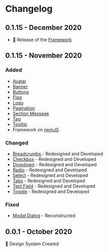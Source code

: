 # Changelog

## 0.1.15 - December 2020

* 🥳 Release of the [Framework](https://www.npmjs.com/package/nelta-framework/v/0.1.15)

## 0.1.15 - November 2020

### Added

* [Avatar](components/avatar.md)
* [Banner](components/banner.md)
* [Buttons](components/button.md)
* [Flag](components/flag.md)
* [Logo](components/logo.md)
* [Pagination](components/pagination.md)
* [Section Message](components/section-message.md)
* [Tag](components/tag.md)
* [Tooltip](components/tooltip.md)
* Framework on [npmJS](https://www.npmjs.com/package/nelta-framework/)

### Changed

* [Breadcrumbs ](components/breadcrumbs.md)- Redesigned and Developed
* [Checkbox](components/checkbox.md) - Redesigned and Developed
* [Dropdown](components/dropdown.md) - Redesigned and Developed
* [Radio](components/radio.md) - Redesigned and Developed
* [Select](components/select.md) - Redesigned and Developed
* [Tabs](components/tabs.md) - Redesigned and Developed
* [Text Field](components/text-field.md) - Redesigned and Developed
* [Toggle](components/toggle.md) - Redesigned and Developed

### Fixed

* [Modal Dialog](components/modal-dialog.md) - Reconstructed

## 0.0.1 - October 2020

🥳 Design System Created



